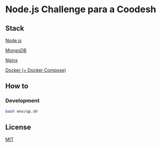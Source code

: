 # Node.js Challenge para a Coodesh

## Stack

[Node.js](https://nodejs.org/en/)

[MongoDB](https://www.mongodb.com/)

[Nginx](https://nginx.org/)

[Docker (+ Docker Compose)](https://www.docker.com/)

## How to

### Development

```sh
bash env/up.sh 
```

## License

[MIT](./LICENSE)
